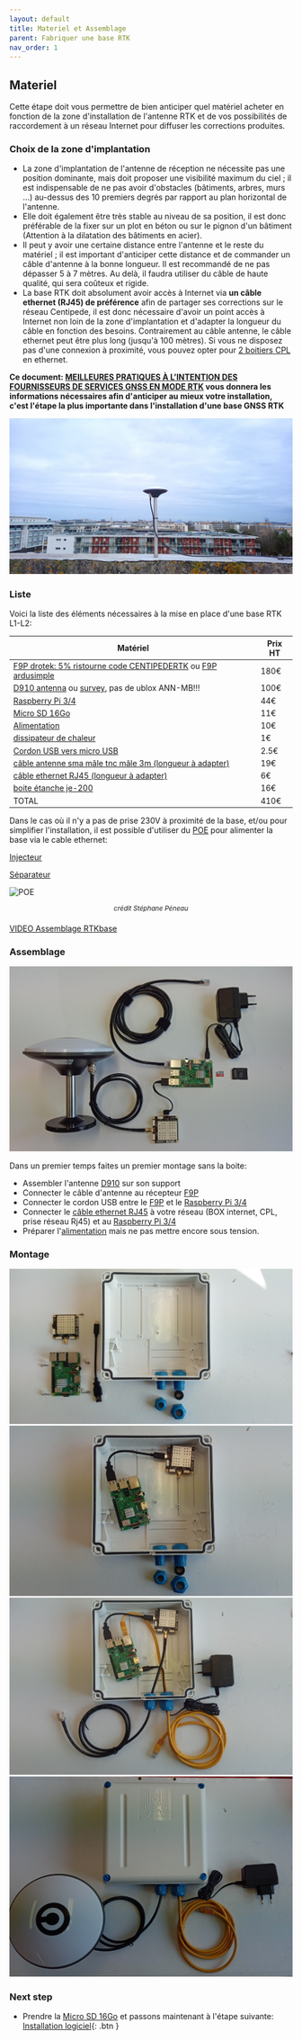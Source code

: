 ```yaml
---
layout: default
title: Materiel et Assemblage
parent: Fabriquer une base RTK
nav_order: 1
---
```


## Materiel

Cette étape doit vous permettre de bien anticiper quel matériel acheter en fonction de la zone d'installation de l'antenne RTK et de vos possibilités de raccordement à un réseau Internet pour diffuser les corrections produites.

### Choix de la zone d'implantation

 * La zone d'implantation de l'antenne de réception ne nécessite pas une position dominante, mais doit proposer une visibilité maximum du ciel ; il est indispensable de ne pas avoir d'obstacles (bâtiments, arbres, murs ...) au-dessus des 10 premiers degrés par rapport au plan horizontal de l'antenne.
 * Elle doit également être très stable au niveau de sa position, il est donc préférable de la fixer sur un plot en béton ou sur le pignon d'un bâtiment (Attention à la dilatation des bâtiments en acier).
 * Il peut y avoir une certaine distance entre l'antenne et le reste du matériel ; il est important d'anticiper cette distance et de commander un câble d'antenne à la bonne longueur. Il est recommandé de ne pas dépasser 5 à 7 mètres. Au delà, il faudra utiliser du câble de haute qualité, qui sera coûteux et rigide.
 * La base RTK doit absolument avoir accès à Internet via **un câble ethernet (RJ45) de préférence** afin de partager ses corrections sur le réseau Centipede, il est donc nécessaire d'avoir un point accès à Internet non loin de la zone d'implantation et d'adapter la longueur du câble en fonction des besoins. Contrairement au câble antenne, le câble ethernet peut être plus long (jusqu'à 100 mètres). Si vous ne disposez pas d'une connexion à proximité, vous pouvez opter pour [2 boitiers CPL](https://www.boitiercpl.fr/) en ethernet.
 
 **Ce document: [MEILLEURES PRATIQUES À L’INTENTION DES FOURNISSEURS DE SERVICES GNSS EN MODE RTK](https://www.rncan.gc.ca/sites/www.nrcan.gc.ca/files/earthsciences/pdf/MeilleuresPratiques_Station_de_Reference_GNSS.pdf) vous donnera les informations nécessaires afin d'anticiper au mieux votre installation, c'est l'étape la plus importante dans l'installation d'une base GNSS RTK**

![lienss](/assets/images/mat/base_lienss.jpg)

### Liste

Voici la liste des éléments nécessaires à la mise en place d'une base RTK L1-L2:

|Matériel|Prix HT|
|--------|----|
|[F9P drotek: 5% ristourne code CENTIPEDERTK](https://store-drotek.com/891-rtk-zed-f9p-gnss.html) ou [F9P ardusimple](https://www.ardusimple.com/product/simplertk2b/)|180€|
|[D910 antenna](https://store.drotek.com/da-910-multiband-gnss-antenna) ou [survey](https://www.ardusimple.com/product/survey-gnss-multiband-antenna/), pas de ublox ANN-MB!!!|100€|
|[Raspberry Pi 3/4](https://www.kubii.fr/les-cartes-raspberry-pi/2119-raspberry-pi-3-modele-b-1-gb-kubii-713179640259.html)|44€|
|[Micro SD 16Go](https://www.kubii.fr/carte-sd-et-stockage/2359-carte-microsd-16go-classe-10-u1-sandisk-kubii-619659161347.html)|11€|
|[Alimentation](https://www.kubii.fr/les-officiels-raspberry-pi-kubii/2593-alimentation-officielle-raspberry-pi-3-eu-micro-usb-51v-25a-kubii-3272496297586.html?search_query=SC0136&results=51)|10€| 
|[dissipateur de chaleur](https://www.kubii.fr/composants-raspberry-pi/1676-heat-sink-aluminium-pour-raspberry-pi-3-kubii-3272496005099.html)|1€|
|[Cordon USB vers micro USB ](https://www.mhzshop.com/shop/Cables-et-cordons/Cordons-USB/Cordon-USB-vers-micro-USB.html)|2.5€|
|[câble antenne sma mâle tnc mâle 3m (longueur à adapter)](https://www.mhzshop.com/shop/Cables-et-cordons/Sur-mesure/50-ohms-WiFi-4G/Cordon-sur-mesure-en-coax-faible-perte-WLL-240-2-4-5-GHz-6-1mm.html)|19€|
|[câble ethernet RJ45 (longueur à adapter)](https://www.mhzshop.com/shop/Cables-et-cordons/Cordons-reseau/)|6€|
|[boite étanche je-200](https://www.mhzshop.com/shop/Accessoires-MHz/Boites-etanches/Boite-etanche-avec-fixation-mat-203x203x65mm-GentleBOX-JE-200.html)|16€|
|TOTAL|410€|

Dans le cas où il n'y a pas de prise 230V à proximité de la base, et/ou pour simplifier l'installation, il est possible d'utiliser du [POE](https://fr.wikipedia.org/wiki/Alimentation_%C3%A9lectrique_par_c%C3%A2ble_Ethernet) pour alimenter la base via le cable ethernet: 

[Injecteur](https://www.trendnet.com/langfr/products/poe-splitters-injectors-extenders/tpe-104GS)

[Séparateur](https://www.trendnet.com/langfr/products/PoE/Gigabit-PoE-Splitter-TPE-104GS-v2)


![POE](https://raw.githubusercontent.com/Stefal/rtkbase/master/images/base_f9p_raspberry_pi.jpg)
<p align="center"><sup><i>crédit Stéphane Péneau</i></sup></p>

[VIDEO Assemblage RTKbase](http://rtkbase.eu/assemblage_base_gnss_brut.mp4)

### Assemblage

![composant](/assets/images/mat/composant.jpg)


Dans un premier temps faites un premier montage sans la boite:
   * Assembler l'antenne [D910](https://store.drotek.com/da-910-multiband-gnss-antenna) sur son support
   * Connecter le câble d'antenne au récepteur [F9P](https://store-drotek.com/891-rtk-zed-f9p-gnss.html)
   * Connecter le cordon USB entre le [F9P](https://store.drotek.com/rtk-zed-f9p-gnss) et le [Raspberry Pi 3/4](https://www.kubii.fr/les-cartes-raspberry-pi/2119-raspberry-pi-3-modele-b-1-gb-kubii-713179640259.html)
   * Connecter le [câble ethernet RJ45](https://www.mhzshop.com/shop/Cables-et-cordons/Cordons-reseau/) à votre réseau (BOX internet, CPL, prise réseau Rj45) et au [Raspberry Pi 3/4](https://www.kubii.fr/les-cartes-raspberry-pi/2119-raspberry-pi-3-modele-b-1-gb-kubii-713179640259.html)
   * Préparer l'[alimentation](https://www.kubii.fr/les-officiels-raspberry-pi-kubii/2593-alimentation-officielle-raspberry-pi-3-eu-micro-usb-51v-25a-kubii-3272496297586.html?search_query=SC0136&results=51) mais ne pas mettre encore sous tension.

### Montage

![composant](/assets/images/mat/boite1.jpg)
![composant](/assets/images/mat/boite2.jpg)
![composant](/assets/images/mat/boite3.jpg)
![composant](/assets/images/mat/boite4.jpg)


### Next step
   * Prendre la [Micro SD 16Go](https://www.kubii.fr/carte-sd-et-stockage/2359-carte-microsd-16go-classe-10-u1-sandisk-kubii-619659161347.html) et passons maintenant à l'étape suivante: [Installation logiciel](Installation){: .btn }

